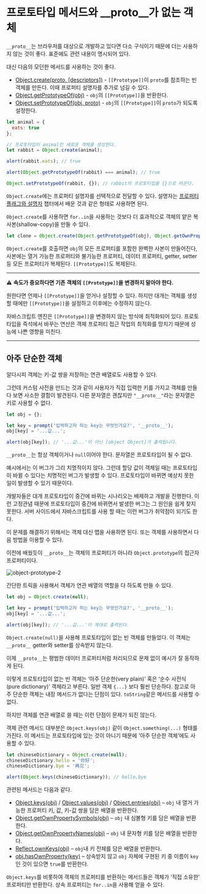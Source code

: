 # 프로토타입 메서드와 __proto__가 없는 객체
`__proto__`는 브라우저를 대상으로 개발하고 있다면 다소 구식이기 때문에 더는 사용하지 않는 것이 좋다. 표준에도 관련 내용이 명시되어 있다.

대신 다음의 모던한 메서드를 사용하는 것이 좋다.
-   [Object.create(proto, [descriptors])](https://developer.mozilla.org/ko/docs/Web/JavaScript/Reference/Global_Objects/Object/create) - `[[Prototype]]`이  `proto`를 참조하는 빈 객체를 만든다. 이때 프로퍼티 설명자를 추가로 넘길 수 있다.
-   [Object.getPrototypeOf(obj)](https://developer.mozilla.org/ko/docs/Web/JavaScript/Reference/Global_Objects/Object/getPrototypeOf) - `obj`의  `[[Prototype]]`을 반환한다.
-   [Object.setPrototypeOf(obj, proto)](https://developer.mozilla.org/ko/docs/Web/JavaScript/Reference/Global_Objects/Object/setPrototypeOf) - `obj`의  `[[Prototype]]`이  `proto`가 되도록 설정한다.

```js
let animal = {
  eats: true
};

// 프로토타입이 animal인 새로운 객체를 생성한다.
let rabbit = Object.create(animal);

alert(rabbit.eats); // true

alert(Object.getPrototypeOf(rabbit) === animal); // true

Object.setPrototypeOf(rabbit, {}); // rabbit의 프로토타입을 {}으로 바꾼다.
```

`Object.create`에는 프로퍼티 설명자를 선택적으로 전달할 수 있다. 설명자는 [프로퍼티 플래그와 설명자](https://github.com/autroshot/studyroom/blob/main/01-javascript/01-%EC%BD%94%EC%96%B4%20%EC%9E%90%EB%B0%94%EC%8A%A4%ED%81%AC%EB%A6%BD%ED%8A%B8/07-%EA%B0%9D%EC%B2%B4%20%ED%94%84%EB%A1%9C%ED%8D%BC%ED%8B%B0%20%EC%84%A4%EC%A0%95.md#1-%ED%94%84%EB%A1%9C%ED%8D%BC%ED%8B%B0-%ED%94%8C%EB%9E%98%EA%B7%B8%EC%99%80-%EC%84%A4%EB%AA%85%EC%9E%90) 챕터에서 배운 것과 같은 형태로 사용하면 된다.

`Object.create`를 사용하면 `for..in`을 사용하는 것보다 더 효과적으로 객체의 얕은 복사본(shallow-copy)을 만들 수 있다.
```js
let clone = Object.create(Object.getPrototypeOf(obj), Object.getOwnPropertyDescriptors(obj));
```
`Object.create`를 호출하면 `obj`의 모든 프로퍼티를 포함한 완벽한 사본이 만들어진다, 사본에는 열거 가능한 프로퍼티와 불가능한 프로퍼티, 데이터 프로퍼티, getter, setter 등 모든 프로퍼티가 복제된다. `[[Prototype]]`도 복제된다.

---
:warning: **속도가 중요하다면 기존 객체의 `[[Prototype]]`을 변경하지 말아야 한다.**

원한다면 언제나 `[[Prototype]]`을 얻거나 설정할 수 있다. 하지만 대개는 객체를 생성할 때에만 `[[Prototype]]`을 설정하고 이후에는 수정하지 않는다.

자바스크립트 엔진은 `[[Prototype]]`을 변경하지 않는 방식에 최적화되어 있다. 프로토타입을 즉석에서 바꾸는 연산은 객체 프로퍼티 접근 작업의 최적화를 망치기 때문에 성능에 나쁜 영향을 미친다.

---

## 아주 단순한 객체
알다시피 객체는 키-값 쌍을 저장하는 연관 배열로도 사용할 수 있다.

그런데 커스텀 사전을 만드는 것과 같이 사용자가 직접 입력한 키를 가지고 객체를 만들다 보면 사소한 결함이 발견된다. 다른 문자열은 괜찮지만 `"__proto__"`라는 문자열은 키로 사용할 수 없다.
```js
let obj = {};

let key = prompt('입력하고자 하는 key는 무엇인가요?', '__proto__');
obj[key] = '...값...';

alert(obj[key]); // '...값...'이 아닌 [object Object]가 출력됩니다.
```
`__proto__`는 항상 객체이거나 `null`이어야 한다. 문자열은 프로토타입이 될 수 없다.

예시에서는 이 버그가 그리 치명적이지 않다. 그런데 할당 값이 객체일 때는 프로토타입이 바뀔 수 있다는 치명적인 버그가 발생할 수 있다. 프로토타입이 바뀌면 예상치 못한 일이 발생할 수 있기 때문이다.

개발자들은 대개 프로토타입이 중간에 바뀌는 시나리오는 배제하고 개발을 진행한다. 이런 고정관념 때문에 프로토타입이 중간에 바뀌면서 발생한 버그는 그 원인을 쉽게 찾지 못한다. 서버 사이드에서 자바스크립트를 사용 할 때는 이런 버그가 취약점이 되기도 한다.

이 문제를 해결하기 위해서는 객체 대신 맵을 사용하면 된다. 또는 객체를 사용하면서 다음 방법을 이용할 수 있다.

이전에 배웠듯이 `__proto__`는 객체의 프로퍼티가 아니라 `Object.prototype`의 접근자 프로퍼티이다.

![object-prototype-2](https://user-images.githubusercontent.com/95019875/166463100-b45f5275-ac78-4581-abb4-1b311a48ec0b.svg)

간단한 트릭을 사용해서 객체가 연관 배열의 역할을 다 하도록 만들 수 있다.
```js
let obj = Object.create(null);

let key = prompt('입력하고자 하는 key는 무엇인가요?', '__proto__');
obj[key] = '...값...';

alert(obj[key]); // '...값...'이 제대로 출력된다.
```
`Object.create(null)`을 사용해 프로토타입이 없는 빈 객체를 만들었다. 이 객체는 `__proto__` getter와 setter를 상속받지 않는다.

이제 `__proto__`는 평범한 데이터 프로퍼티처럼 처리되므로 문제 없이 예시가 잘 동작하게 된다.

이렇게 프로토타입이 없는 빈 객체는 ‘아주 단순한(very plain)’ 혹은 ‘순수 사전식(pure dictionary)’ 객체라고 부른다. 일반 객체  `{...}`  보다 훨씬 단순하다. 참고로 아주 단순한 객체는 내장 메서드가 없다는 단점이 있다. `toString`같은 메서드를 사용할 수 없다.

하지만 객체를 연관 배열로 쓸 때는 이런 단점이 문제가 되진 않는다.

객체 관련 메서드 대부분은 `Object.keys(obj)` 같이 `Object.something(...)` 형태를 가진다. 이 메서드는 프로토타입에 있는 것이 아니기 때문에 '아주 단순한 객체’에도 사용할 수 있다.
```js
let chineseDictionary = Object.create(null);
chineseDictionary.hello = '你好';
chineseDictionary.bye = '再见';

alert(Object.keys(chineseDictionary)); // hello,bye
```

관련된 메서드는 다음과 같다.
-   [Object.keys(obj)](https://developer.mozilla.org/ko/docs/Web/JavaScript/Reference/Global_Objects/Object/keys)  /  [Object.values(obj)](https://developer.mozilla.org/ko/docs/Web/JavaScript/Reference/Global_Objects/Object/values)  /  [Object.entries(obj)](https://developer.mozilla.org/ko/docs/Web/JavaScript/Reference/Global_Objects/Object/entries)  –  `obj`  내 열거 가능한 프로퍼티 키, 값, 키-값 쌍을 담은 배열을 반환한다.
-   [Object.getOwnPropertySymbols(obj)](https://developer.mozilla.org/ko/docs/Web/JavaScript/Reference/Global_Objects/Object/getOwnPropertySymbols)  –  `obj`  내 심볼형 키를 담은 배열을 반환한다.
-   [Object.getOwnPropertyNames(obj)](https://developer.mozilla.org/ko/docs/Web/JavaScript/Reference/Global_Objects/Object/getOwnPropertyNames)  –  `obj`  내 문자형 키를 담은 배열을 반환한다.
-   [Reflect.ownKeys(obj)](https://developer.mozilla.org/ko/docs/Web/JavaScript/Reference/Global_Objects/Reflect/ownKeys)  –  `obj`내 키 전체를 담은 배열을 반환한다.
-   [obj.hasOwnProperty(key)](https://developer.mozilla.org/ko/docs/Web/JavaScript/Reference/Global_Objects/Object/hasOwnProperty)  – 상속받지 않고  `obj`  자체에 구현된 키 중 이름이  `key`인 것이 있으면  `true`를 반환한다.

`Object.keys`를 비롯하여 객체의 프로퍼티를 반환하는 메서드들은 객체가 ‘직접 소유한’ 프로퍼티만 반환한다. 상속 프로퍼티는 `for..in`을 사용해 얻을 수 있다.
